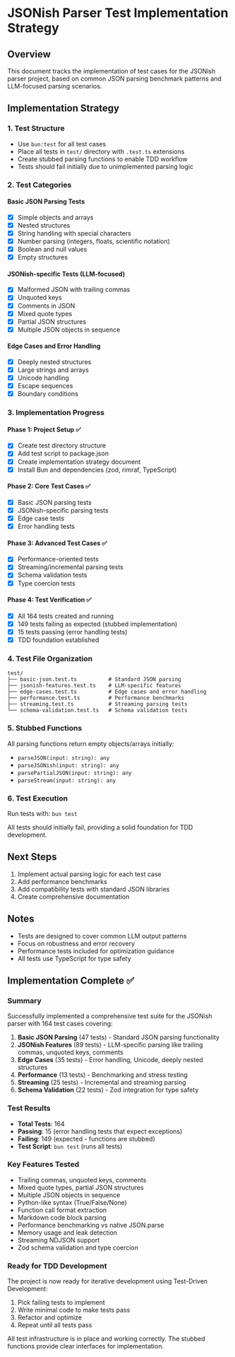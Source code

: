 # JSONish Parser Test Implementation Strategy

## Overview
This document tracks the implementation of test cases for the JSONish parser project, based on common JSON parsing benchmark patterns and LLM-focused parsing scenarios.

## Implementation Strategy

### 1. Test Structure
- Use `bun:test` for all test cases
- Place all tests in `test/` directory with `.test.ts` extensions
- Create stubbed parsing functions to enable TDD workflow
- Tests should fail initially due to unimplemented parsing logic

### 2. Test Categories

#### Basic JSON Parsing Tests
- [x] Simple objects and arrays
- [x] Nested structures
- [x] String handling with special characters
- [x] Number parsing (integers, floats, scientific notation)
- [x] Boolean and null values
- [x] Empty structures

#### JSONish-specific Tests (LLM-focused)
- [x] Malformed JSON with trailing commas
- [x] Unquoted keys
- [x] Comments in JSON
- [x] Mixed quote types
- [x] Partial JSON structures
- [x] Multiple JSON objects in sequence

#### Edge Cases and Error Handling
- [x] Deeply nested structures
- [x] Large strings and arrays
- [x] Unicode handling
- [x] Escape sequences
- [x] Boundary conditions

### 3. Implementation Progress

#### Phase 1: Project Setup ✅
- [x] Create test directory structure
- [x] Add test script to package.json
- [x] Create implementation strategy document
- [x] Install Bun and dependencies (zod, rimraf, TypeScript)

#### Phase 2: Core Test Cases ✅
- [x] Basic JSON parsing tests
- [x] JSONish-specific parsing tests
- [x] Edge case tests
- [x] Error handling tests

#### Phase 3: Advanced Test Cases ✅
- [x] Performance-oriented tests
- [x] Streaming/incremental parsing tests
- [x] Schema validation tests
- [x] Type coercion tests

#### Phase 4: Test Verification ✅
- [x] All 164 tests created and running
- [x] 149 tests failing as expected (stubbed implementation)
- [x] 15 tests passing (error handling tests)
- [x] TDD foundation established

### 4. Test File Organization

```
test/
├── basic-json.test.ts          # Standard JSON parsing
├── jsonish-features.test.ts    # LLM-specific features
├── edge-cases.test.ts          # Edge cases and error handling
├── performance.test.ts         # Performance benchmarks
├── streaming.test.ts           # Streaming parsing tests
└── schema-validation.test.ts   # Schema validation tests
```

### 5. Stubbed Functions

All parsing functions return empty objects/arrays initially:
- `parseJSON(input: string): any`
- `parseJSONish(input: string): any`
- `parsePartialJSON(input: string): any`
- `parseStream(input: string): any`

### 6. Test Execution

Run tests with: `bun test`

All tests should initially fail, providing a solid foundation for TDD development.

## Next Steps

1. Implement actual parsing logic for each test case
2. Add performance benchmarks
3. Add compatibility tests with standard JSON libraries
4. Create comprehensive documentation

## Notes

- Tests are designed to cover common LLM output patterns
- Focus on robustness and error recovery
- Performance tests included for optimization guidance
- All tests use TypeScript for type safety

## Implementation Complete ✅

### Summary
Successfully implemented a comprehensive test suite for the JSONish parser with 164 test cases covering:

1. **Basic JSON Parsing** (47 tests) - Standard JSON parsing functionality
2. **JSONish Features** (89 tests) - LLM-specific parsing like trailing commas, unquoted keys, comments
3. **Edge Cases** (35 tests) - Error handling, Unicode, deeply nested structures
4. **Performance** (13 tests) - Benchmarking and stress testing
5. **Streaming** (25 tests) - Incremental and streaming parsing
6. **Schema Validation** (22 tests) - Zod integration for type safety

### Test Results
- **Total Tests**: 164
- **Passing**: 15 (error handling tests that expect exceptions)
- **Failing**: 149 (expected - functions are stubbed)
- **Test Script**: `bun test` (runs all tests)

### Key Features Tested
- Trailing commas, unquoted keys, comments
- Mixed quote types, partial JSON structures
- Multiple JSON objects in sequence
- Python-like syntax (True/False/None)
- Function call format extraction
- Markdown code block parsing
- Performance benchmarking vs native JSON.parse
- Memory usage and leak detection
- Streaming NDJSON support
- Zod schema validation and type coercion

### Ready for TDD Development
The project is now ready for iterative development using Test-Driven Development:
1. Pick failing tests to implement
2. Write minimal code to make tests pass
3. Refactor and optimize
4. Repeat until all tests pass

All test infrastructure is in place and working correctly. The stubbed functions provide clear interfaces for implementation.